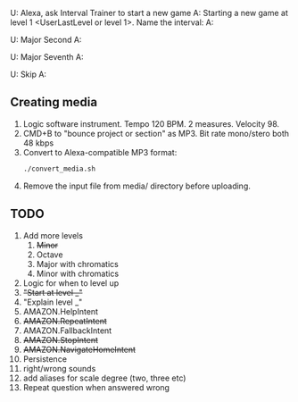 

U: Alexa, ask Interval Trainer to start a new game
A: Starting a new game at level 1 <UserLastLevel or level 1>. Name the interval:
A: <question>

U: Major Second
A: <audio correct>
A: <question> || if (score)

U: Major Seventh
A: <audio incorrect>. Your score so far is <session score>
A: <question>

U: Skip
A: <question>



## Creating media

1. Logic software instrument. Tempo 120 BPM. 2 measures. Velocity 98.
1. CMD+B to "bounce project or section" as MP3. Bit rate mono/stero both 48 kbps
1. Convert to Alexa-compatible MP3 format:
	```sh
	./convert_media.sh
	```
1. Remove the input file from media/ directory before uploading.


## TODO

1. Add more levels
   1. ~~Minor~~
   2. Octave
   3. Major with chromatics
   4. Minor with chromatics
2. Logic for when to level up
3. ~~"Start at level _"~~
4. "Explain level _"
5. AMAZON.HelpIntent
6. ~~AMAZON.RepeatIntent~~
7. AMAZON.FallbackIntent
8. ~~AMAZON.StopIntent~~
9.  ~~AMAZON.NavigateHomeIntent~~
10. Persistence
11. right/wrong sounds
12. add aliases for scale degree (two, three etc)
13. Repeat question when answered wrong
